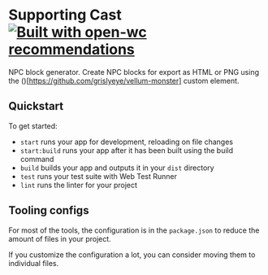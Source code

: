 # Supporting Cast [![Built with open-wc recommendations](https://img.shields.io/badge/built%20with-open--wc-blue.svg)](https://github.com/open-wc)

NPC block generator. Create NPC blocks for export as HTML or PNG using the (<vellum-monster>)[https://github.com/grislyeye/vellum-monster] custom element.

## Quickstart

To get started:

- `start` runs your app for development, reloading on file changes
- `start:build` runs your app after it has been built using the build command
- `build` builds your app and outputs it in your `dist` directory
- `test` runs your test suite with Web Test Runner
- `lint` runs the linter for your project

## Tooling configs

For most of the tools, the configuration is in the `package.json` to reduce the amount of files in your project.

If you customize the configuration a lot, you can consider moving them to individual files.
